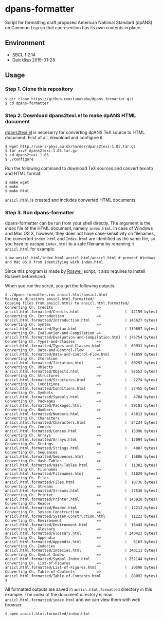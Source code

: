 # dpans-formatter
Script for formatting draft proposed American National Standard (dpANS) on Common Lisp so that each section has its own contents in place.

## Environment

* SBCL 1.2.14
* Quicklisp 2015-01-28

## Usage

### Step 1. Clone this repository

```console
$ git clone https://github.com/tanakahx/dpans-formatter.git
$ cd dpans-formatter
```

### Step 2. Download dpans2texi.el to make dpANS HTML document

[dpans2texi.el](http://users-phys.au.dk/harder/dpans.html) is necesarry for converting dpANS TeX source to HTML document. First of all, download and configure it.

```console
$ wget http://users-phys.au.dk/harder/dpans2texi-1.05.tar.gz
$ tar zxvf dpans2texi-1.05.tar.gz
$ cd dpans2texi-1.05
$ ./configure
```

Run the following command to download TeX sources and convert texinfo and HTML format.

```
$ make wget
$ make
$ make html
```

`ansicl.html` is created and includes converted HTML documents.

### Step 3. Run dpans-formatter

dpans-formatter can be run from your shell directly. The argument is the *index* file of the HTML document, namely `index.html`. In case of Windows and Mac OS X, however, they does not have case-sensitivity on filenames, the converted `index.html` and `Index.html` are identified as the same file, so you have to *escape* `index.html` to a safe filename by renaming it `ansicl.html` for example.

```console
$ mv ansicl.html/index.html ansicl.html/ansicl.html # prevent Windows and Mac OS X from identifying with Index.html
```

Since this program is made by [Roswell](https://github.com/snmsts/roswell) script, it also requires to install Roswell beforehand.

When you run the script, you get the following outputs.

```console
$ ./dpans-formatter.ros ansicl.html/ansicl.html
Making a directory ansicl.html.formatted/
Copying files from ansicl.html/ to ansicl.html.formatted/
Converting Ch. Credits                    => ansicl.html.formatted/Credits.html                     (  42159 bytes)
Converting Ch. Introduction               => ansicl.html.formatted/Introduction.html                ( 143627 bytes)
Converting Ch. Syntax                     => ansicl.html.formatted/Syntax.html                      ( 139697 bytes)
Converting Ch. Evaluation-and-Compilation => ansicl.html.formatted/Evaluation-and-Compilation.html  ( 176754 bytes)
Converting Ch. Types-and-Classes          => ansicl.html.formatted/Types-and-Classes.html           (  69931 bytes)
Converting Ch. Data-and-Control-Flow      => ansicl.html.formatted/Data-and-Control-Flow.html       (  42859 bytes)
Converting Ch. Iteration                  => ansicl.html.formatted/Iteration.html                   (  80257 bytes)
Converting Ch. Objects                    => ansicl.html.formatted/Objects.html                     (  92553 bytes)
Converting Ch. Structures                 => ansicl.html.formatted/Structures.html                  (   2274 bytes)
Converting Ch. Conditions                 => ansicl.html.formatted/Conditions.html                  (  37455 bytes)
Converting Ch. Symbols                    => ansicl.html.formatted/Symbols.html                     (   4784 bytes)
Converting Ch. Packages                   => ansicl.html.formatted/Packages.html                    (  29181 bytes)
Converting Ch. Numbers                    => ansicl.html.formatted/Numbers.html                     (  43813 bytes)
Converting Ch. Characters                 => ansicl.html.formatted/Characters.html                  (  24234 bytes)
Converting Ch. Conses                     => ansicl.html.formatted/Conses.html                      (  15396 bytes)
Converting Ch. Arrays                     => ansicl.html.formatted/Arrays.html                      (  17094 bytes)
Converting Ch. Strings                    => ansicl.html.formatted/Strings.html                     (   4887 bytes)
Converting Ch. Sequences                  => ansicl.html.formatted/Sequences.html                   (  16886 bytes)
Converting Ch. Hash-Tables                => ansicl.html.formatted/Hash-Tables.html                 (  11382 bytes)
Converting Ch. Filenames                  => ansicl.html.formatted/Filenames.html                   (  41029 bytes)
Converting Ch. Files                      => ansicl.html.formatted/Files.html                       (  10736 bytes)
Converting Ch. Streams                    => ansicl.html.formatted/Streams.html                     (  27530 bytes)
Converting Ch. Printer                    => ansicl.html.formatted/Printer.html                     ( 143920 bytes)
Converting Ch. Reader                     => ansicl.html.formatted/Reader.html                      (  12213 bytes)
Converting Ch. System-Construction        => ansicl.html.formatted/System-Construction.html         (  11223 bytes)
Converting Ch. Environment                => ansicl.html.formatted/Environment.html                 (  16443 bytes)
Converting Ch. Glossary                   => ansicl.html.formatted/Glossary.html                    ( 240423 bytes)
Converting Ch. Appendix                   => ansicl.html.formatted/Appendix.html                    (   6163 bytes)
Converting Ch. Indecies                   => ansicl.html.formatted/Indecies.html                    ( 340111 bytes)
Converting Ch. Symbol-Index               => ansicl.html.formatted/Symbol-Index.html                ( 252144 bytes)
Converting Ch. List-of-Figures            => ansicl.html.formatted/List-of-Figures.html             (  20598 bytes)
Converting Ch. Table-of-Contents          => ansicl.html.formatted/Table-of-Contents.html           (  88092 bytes)
$
```

All formatted outputs are saved in `ansicl.html.formatted` directory in this example. The index of the document directory is now `ansicl.html.formatted/index.html` and we can view them with web browser.

```console
$ open ansicl.html.formatted/index.html
```

